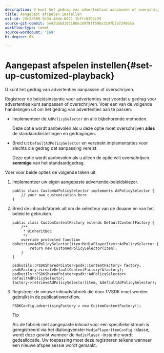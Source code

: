 ```yaml
---
description: U kunt het gedrag van advertenties aanpassen of overschrijven.
title: Aangepast afspelen instellen
exl-id: 28c28589-9e94-40de-b921-1bffc0392c29
source-git-commit: be43bbbd1051886c8979ff590a3197b2a7249b6a
workflow-type: tm+mt
source-wordcount: '169'
ht-degree: 0%

---
```


# Aangepast afspelen instellen{#set-up-customized-playback}

U kunt het gedrag van advertenties aanpassen of overschrijven.

Registreer de beleidsinstantie voor advertenties met voordat u gedrag voor advertenties kunt aanpassen of overschrijven.
Voer een van de volgende handelingen uit om het gedrag van advertenties aan te passen:

* Implementeer de `AdPolicySelector` en alle bijbehorende methoden.

   Deze optie wordt aanbevolen als u deze optie moet overschrijven **alles** de standaardinstellingen en gedragingen.

* Breid uit `DefaultAdPolicySelector` en verstrekt implementaties voor slechts die gedrag dat aanpassing vereist.

   Deze optie wordt aanbevolen als u alleen de optie wilt overschrijven **sommige** van het standaardgedrag.

Voer voor beide opties de volgende taken uit:

1. Implementeer uw eigen aangepaste advertentie-beleidskiezer.

   ```
   public class CustomAdPolicySelector implements AdPolicySelector { 
       // your own customization here 
   }
   ```

1. Breid de inhoudsfabriek uit om de selecteur van de douane en van het beleid te gebruiken.

   ```
   public class CustomContentFactory extends DefaultContentFactory { 
       /** 
        * @inheritDoc 
        */ 
       override protected function doRetrieveAdPolicySelector(item:MediaPlayerItem):AdPolicySelector { 
           return new CustomAdPolicySelector(item); 
       } 
   }
   ```

   ```
   psdkutils::PSDKSharedPointer<psdk::ContentFactory> factory; 
   psdkFactory->createDefaultContentFactory(&factory); 
   psdkutils::PSDKSharedPointer<psdk::AdPolicySelector> defaultAdPolicySelector; 
   factory->retrieveAdPolicySelector(item, &defaultAdPolicySelector);
   ```

1. Registreer de nieuwe inhoudsfabriek die door TVSDK moet worden gebruikt in de publicatieworkflow.

   ```
   PSDKConfig.advertisingFactory = new CustomContentFactory();
   ```

   >[!TIP]
   >
   >Als de fabriek met aangepaste inhoud voor een specifieke stream is geregistreerd via het dialoogvenster `MediaPlayerItemConfig` -klasse, wordt deze gewist wanneer de `MediaPlayer` -instantie wordt gedeallocatie. Uw toepassing moet deze registreren telkens wanneer een nieuwe afspeelsessie wordt gemaakt.
